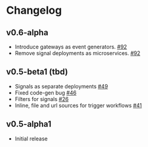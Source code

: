 # Changelog

## v0.6-alpha
+ Introduce gateways as event generators. [#92](https://github.com/argoproj/argo-events/pull/92)
+ Remove signal deployments as microservices. [#92](https://github.com/argoproj/argo-events/pull/92)

## v0.5-beta1 (tbd)
+ Signals as separate deployments [#49](https://github.com/argoproj/argo-events/pull/49)
+ Fixed code-gen bug [#46](https://github.com/argoproj/argo-events/issues/46)
+ Filters for signals [#26](https://github.com/argoproj/argo-events/issues/26)
+ Inline, file and url sources for trigger workflows [#41](https://github.com/argoproj/argo-events/issues/41)

## v0.5-alpha1
+ Initial release
